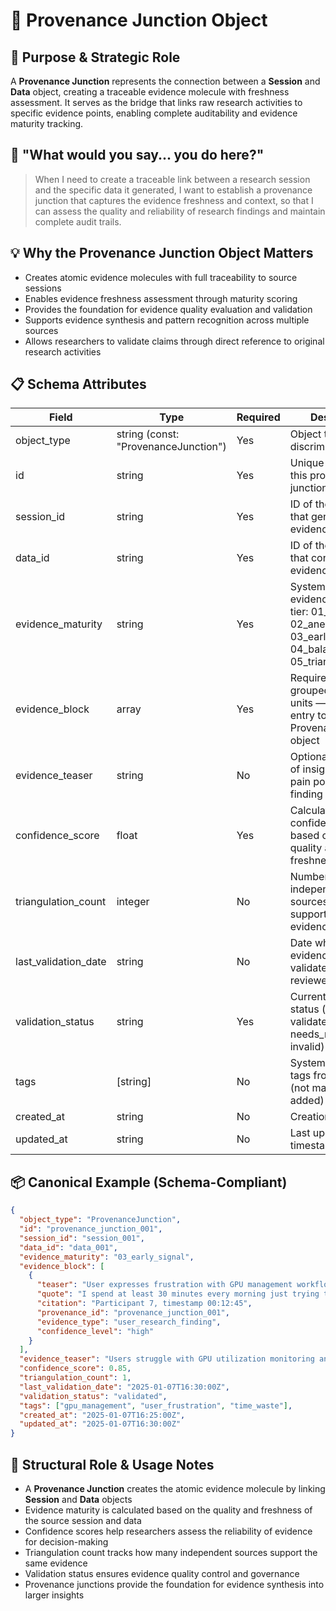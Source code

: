 # 🧬 Provenance Junction Object

## 🎯 Purpose & Strategic Role
A **Provenance Junction** represents the connection between a **Session** and **Data** object, creating a traceable evidence molecule with freshness assessment. It serves as the bridge that links raw research activities to specific evidence points, enabling complete auditability and evidence maturity tracking.

## 🧠 "What would you say... you do here?"
> When I need to create a traceable link between a research session and the specific data it generated, I want to establish a provenance junction that captures the evidence freshness and context, so that I can assess the quality and reliability of research findings and maintain complete audit trails.

## 💡 Why the Provenance Junction Object Matters
- Creates atomic evidence molecules with full traceability to source sessions
- Enables evidence freshness assessment through maturity scoring
- Provides the foundation for evidence quality evaluation and validation
- Supports evidence synthesis and pattern recognition across multiple sources
- Allows researchers to validate claims through direct reference to original research activities

## 📋 Schema Attributes
| Field               | Type                           | Required | Description                                                                                  |
|---------------------|--------------------------------|----------|----------------------------------------------------------------------------------------------|
| object_type         | string (const: "ProvenanceJunction") | Yes   | Object type discriminator                                                                    |
| id                  | string                         | Yes      | Unique identifier for this provenance junction                                              |
| session_id          | string                         | Yes      | ID of the Session that generated the evidence                                               |
| data_id             | string                         | Yes      | ID of the Data object that contains the evidence                                            |
| evidence_maturity   | string                         | Yes      | System-derived evidence quality tier: 01_assumptive, 02_anecdotal, 03_early_signal, 04_balanced_signal, 05_triangulated |
| evidence_block      | array                          | Yes      | Required array of grouped evidence units — minimum 1 entry to instantiate ProvenanceJunction object |
| evidence_teaser     | string                         | No       | Optional summary of insight hook for pain point, stat, or finding                           |
| confidence_score    | float                          | Yes      | Calculated confidence score based on evidence quality and freshness (0.0-1.0)               |
| triangulation_count | integer                        | No       | Number of independent sources that support this evidence                                     |
| last_validation_date| string                         | No       | Date when this evidence was last validated or reviewed                                       |
| validation_status   | string                         | Yes      | Current validation status (pending, validated, needs_review, invalid)                       |
| tags                | [string]                       | No       | System-derived tags from DUX scan (not manually added)                                      |
| created_at          | string                         | No       | Creation timestamp                                                                           |
| updated_at          | string                         | No       | Last update timestamp                                                                        |

## 📦 Canonical Example (Schema-Compliant)
```json
{
  "object_type": "ProvenanceJunction",
  "id": "provenance_junction_001",
  "session_id": "session_001",
  "data_id": "data_001",
  "evidence_maturity": "03_early_signal",
  "evidence_block": [
    {
      "teaser": "User expresses frustration with GPU management workflow",
      "quote": "I spend at least 30 minutes every morning just trying to figure out which GPUs are actually being used and which ones are just sitting idle. It's incredibly frustrating.",
      "citation": "Participant 7, timestamp 00:12:45",
      "provenance_id": "provenance_junction_001",
      "evidence_type": "user_research_finding",
      "confidence_level": "high"
    }
  ],
  "evidence_teaser": "Users struggle with GPU utilization monitoring and waste significant time on manual resource tracking",
  "confidence_score": 0.85,
  "triangulation_count": 1,
  "last_validation_date": "2025-01-07T16:30:00Z",
  "validation_status": "validated",
  "tags": ["gpu_management", "user_frustration", "time_waste"],
  "created_at": "2025-01-07T16:25:00Z",
  "updated_at": "2025-01-07T16:30:00Z"
}
```

## 🔗 Structural Role & Usage Notes
- A **Provenance Junction** creates the atomic evidence molecule by linking **Session** and **Data** objects
- Evidence maturity is calculated based on the quality and freshness of the source session and data
- Confidence scores help researchers assess the reliability of evidence for decision-making
- Triangulation count tracks how many independent sources support the same evidence
- Validation status ensures evidence quality control and governance
- Provenance junctions provide the foundation for evidence synthesis into larger insights 